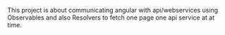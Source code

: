 This project is about communicating angular with api/webservices
using Observables
and also Resolvers to fetch one page one api service at at time. 
